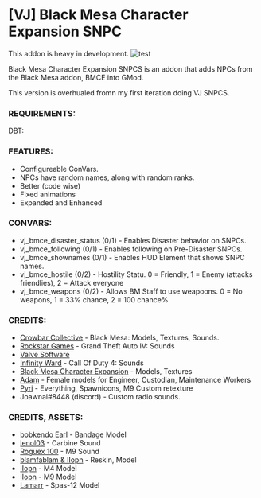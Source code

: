# [VJ] Black Mesa Character Expansion SNPC
This addon is heavy in development.
![test](https://user-images.githubusercontent.com/82725572/208266165-7fb59eb5-4fe9-4eb7-88f2-f09ca4220a46.jpg)

Black Mesa Character Expansion SNPCS is an addon that adds NPCs from the Black Mesa addon, BMCE into GMod. 

This version is overhualed fromn my first iteration doing VJ SNPCS.

### REQUIREMENTS:
DBT:

### FEATURES:
- Configureable ConVars.
- NPCs have random names, along with random ranks.
- Better (code wise)
- Fixed animations
- Expanded and Enhanced

### CONVARS:
- vj_bmce_disaster_status (0/1) - Enables Disaster behavior on SNPCs.
- vj_bmce_following (0/1) - Enables following on Pre-Disaster SNPCs.
- vj_bmce_shownames (0/1) - Enables HUD Element that shows SNPC names.
- vj_bmce_hostile (0/2) - Hostility Statu. 0 = Friendly, 1 = Enemy (attacks friendlies), 2 = Attack everyone
- vj_bmce_weapons (0/2) - Allows BM Staff to use weapoons. 0 = No weapons, 1 = 33% chance, 2 = 100 chance%

### CREDITS:
- [Crowbar Collective](https://www.crowbarcollective.com/) - Black Mesa: Models, Textures, Sounds.
- [Rockstar Games](https://www.rockstargames.com/) - Grand Theft Auto IV: Sounds
- [Valve Software](https://www.valvesoftware.com)
- [Infinity Ward](https://www.infinityward.com/home) - Call Of Duty 4: Sounds
- [Black Mesa Character Expansion](https://steamcommunity.com/sharedfiles/filedetails/?id=2068862348) - Models, Textures
- [Adam](https://steamcommunity.com/id/AdamIGuess/) - Female models for Engineer, Custodian, Maintenance Workers
- [Pyri](https://steamcommunity.com/id/swellseeker7820/) - Everything, Spawnicons, M9 Custom retexture
- Joawnai#8448 (discord) - Custom radio sounds.

### CREDITS, ASSETS:
- [bobkendo Earl](https://steamcommunity.com/sharedfiles/filedetails/?id=1624618672) - Bandage Model
- [lenol03](https://www.gtainside.com/en/gta4/weapons/126557-hd-iv-weapons/]) - Carbine Sound
- [Roguex 100](https://steamcommunity.com/sharedfiles/filedetails/?id=253749547) - M9 Sound
- [blamfablam & IIopn](https://gamebanana.com/skins/139788) - Reskin, Model
- [IIopn](https://gamebanana.com/skins/126786) - M4 Model
- [IIopn](https://gamebanana.com/skins/127545) - M9 Model
- [Lamarr](https://gamebanana.com/skins/171405) - Spas-12 Model
